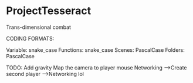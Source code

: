 # ProjectTesseract
Trans-dimensional combat

CODING FORMATS:

Variable: snake_case
Functions: snake_case
Scenes: PascalCase
Folders: PascalCase


TODO:
Add gravity
Map the camera to player mouse
Networking
-->Create second player
-->Networking lol
